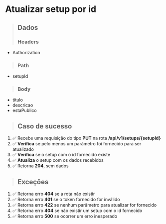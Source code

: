# Atualizar setup por id

> ## Dados
>
> ### Headers

- Authorization

> ### Path

- setupId

> ### Body

- titulo
- descricao
- estaPublico

> ## Caso de sucesso

1. ✅ Recebe uma requisição do tipo **PUT** na rota **/api/v1/setups/{setupId}**
2. ✅ **Verifica** se pelo menos um parâmetro foi fornecido para ser atualizado
3. ✅ **Verifica** se o setup com o id fornecido existe
4. ✅ **Atualiza** o setup com os dados recebidos
5. ✅ Retorna **204**, sem dados

> ## Exceções

1. ✅ Retorna erro **404** se a rota não existir
2. ✅ Retorna erro **401** se o token fornecido for inválido
3. ✅ Retorna erro **422** se nenhum parâmetro para atualizar for fornecido
4. ✅ Retorna erro **404** se não existir um setup com o id fornecido
5. ✅ Retorna erro **500** se ocorrer um erro inesperado
